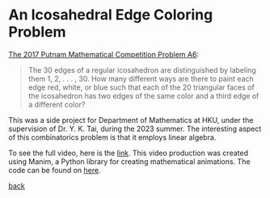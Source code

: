 # An Icosahedral Edge Coloring Problem

[The 2017 Putnam Mathematical Competition Problem A6](https://kskedlaya.org/putnam-archive/2017.pdf):
> The 30 edges of a regular icosahedron are distinguished by labeling them 1, 2, . . . , 30. How many different ways are there to paint each edge red, white, or blue such that each of the 20 triangular faces of the icosahedron has two edges of the same color and a third edge of a different color?

This was a side project for Department of Mathematics at HKU, under the supervision of Dr. Y. K. Tai, during the 2023 summer. The interesting aspect of this combinatorics problem is that it employs linear algebra. 

To see the full video, here is the [link](https://1drv.ms/v/s!Avn9xlJW5s7-gxgMjcc2bBEDUjCz?e=8rL6hX). This video production was created using Manim, a Python library for creating mathematical animations. The code can be found on [here](https://github.com/benw126/HKU-Collaboration/blob/main/Putnam-Problem-Icosahedron/code.py).

[back](./index.md)
